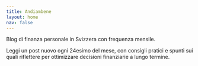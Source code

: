```yaml
---
title: Andiambene
layout: home
nav: false
---
```


Blog di finanza personale in Svizzera con frequenza mensile.

Leggi un post nuovo ogni 24esimo del mese, con consigli pratici e spunti sui quali riflettere per ottimizzare decisioni finanziarie a lungo termine.
